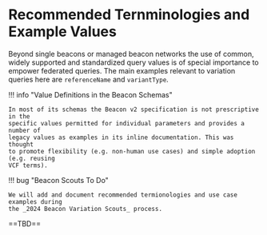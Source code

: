 # Recommended Ternminologies and Example Values

Beyond single beacons or managed beacon networks the use of common, widely supported and standardized query values is of special importance to empower federated queries.
The main examples relevant to variation queries here are `referenceName` and
`variantType`. 

!!! info "Value Definitions in the Beacon Schemas"

	In most of its schemas the Beacon v2 specification is not prescriptive in the
	specific values permitted for individual parameters and provides a number of
	legacy values as examples in its inline documentation. This was thought
	to promote flexibility (e.g. non-human use cases) and simple adoption (e.g. reusing
	VCF terms).

!!! bug "Beacon Scouts To Do"

	We will add and document recommended termionologies and use case examples during
	the _2024 Beacon Variation Scouts_ process.

==TBD==